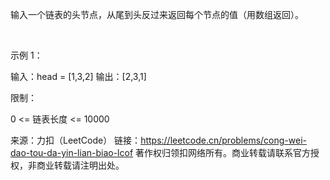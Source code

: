输入一个链表的头节点，从尾到头反过来返回每个节点的值（用数组返回）。

 

示例 1：

输入：head = [1,3,2]
输出：[2,3,1]
 

限制：

0 <= 链表长度 <= 10000

来源：力扣（LeetCode）
链接：https://leetcode.cn/problems/cong-wei-dao-tou-da-yin-lian-biao-lcof
著作权归领扣网络所有。商业转载请联系官方授权，非商业转载请注明出处。
